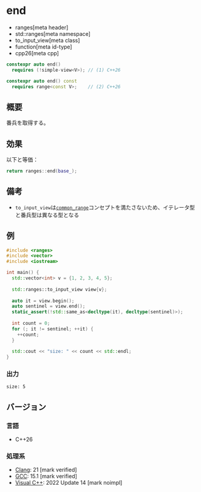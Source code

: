 # end
* ranges[meta header]
* std::ranges[meta namespace]
* to_input_view[meta class]
* function[meta id-type]
* cpp26[meta cpp]

```cpp
constexpr auto end()
  requires (!simple-view<V>); // (1) C++26

constexpr auto end() const
  requires range<const V>;    // (2) C++26
```

## 概要
番兵を取得する。

## 効果
以下と等価：

```cpp
return ranges::end(base_);
```

## 備考
- `to_input_view`は[`common_range`](/reference/ranges/common_range.md)コンセプトを満たさないため、イテレータ型と番兵型は異なる型となる


## 例
```cpp example
#include <ranges>
#include <vector>
#include <iostream>

int main() {
  std::vector<int> v = {1, 2, 3, 4, 5};
  
  std::ranges::to_input_view view{v};
  
  auto it = view.begin();
  auto sentinel = view.end();
  static_assert(!std::same_as<decltype(it), decltype(sentinel)>);
  
  int count = 0;
  for (; it != sentinel; ++it) {
    ++count;
  }
  
  std::cout << "size: " << count << std::endl;
}
```

### 出力
```
size: 5
```

## バージョン
### 言語
- C++26

### 処理系
- [Clang](/implementation.md#clang): 21 [mark verified]
- [GCC](/implementation.md#gcc): 15.1 [mark verified]
- [Visual C++](/implementation.md#visual_cpp): 2022 Update 14 [mark noimpl]